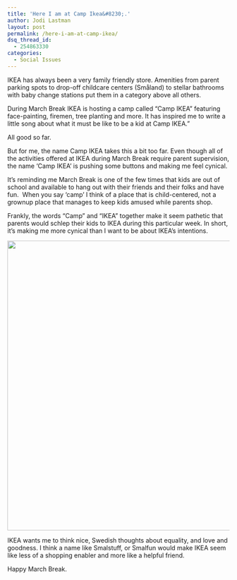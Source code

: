 ```yaml
---
title: 'Here I am at Camp Ikea&#8230;.'
author: Jodi Lastman
layout: post
permalink: /here-i-am-at-camp-ikea/
dsq_thread_id:
  - 254863330
categories:
  - Social Issues
---
```

IKEA has always been a very family friendly store. Amenities from parent parking spots to drop-off childcare centers (Småland) to stellar bathrooms with baby change stations put them in a category above all others.

During March Break IKEA is hosting a camp called &#8220;Camp IKEA&#8221; featuring face-painting, firemen, tree planting and more. It has inspired me to write a little song about what it must be like to be a kid at Camp IKEA.&#8221;



All good so far.

But for me, the name Camp IKEA takes this a bit too far. Even though all of the activities offered at IKEA during March Break require parent supervision, the name &#8216;Camp IKEA&#8217; is pushing some buttons and making me feel cynical.

It&#8217;s reminding me March Break is one of the few times that kids are out of school and available to hang out with their friends and their folks and have fun.  When you say &#8216;camp&#8217; I think of a place that is child-centered, not a grownup place that manages to keep kids amused while parents shop.<!--more-->

Frankly, the words &#8220;Camp&#8221; and &#8220;IKEA&#8221; together make it seem pathetic that parents would schlep their kids to IKEA during this particular week. In short, it&#8217;s making me more cynical than I want to be about IKEA&#8217;s intentions.

<a rel="attachment wp-att-4290" href="http://hypenotic.com/meaning-fulmarketing/4275/here-i-am-at-camp-ikea/attachment/screen-shot-2011-03-15-at-1-30-47-pm-2"><img class="aligncenter size-full wp-image-4290" title="Screen shot 2011-03-15 at 1.30.47 PM" src="http://hypenotic.com/wordpress/wp-content/uploads/2011/03/Screen-shot-2011-03-15-at-1.30.47-PM1.png" alt="" width="614" height="657" /></a>

IKEA wants me to think nice, Swedish thoughts about equality, and love and goodness. I think a name like Smalstuff, or Smalfun would make IKEA seem like less of a shopping enabler and more like a helpful friend.

Happy March Break.